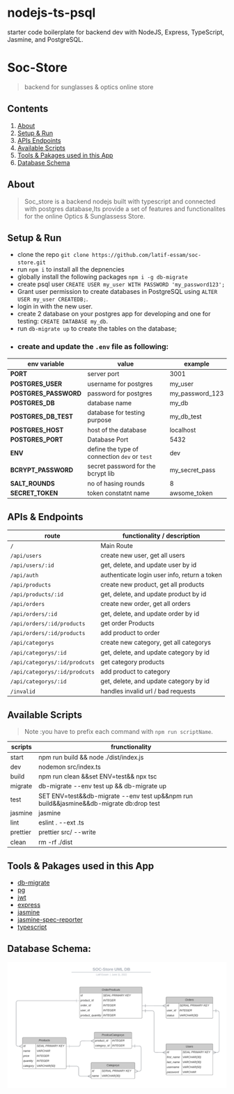 # nodejs-ts-psql

starter code boilerplate for backend dev with NodeJS, Express, TypeScript, Jasmine, and PostgreSQL.

# Soc-Store

> backend for sunglasses &amp; optics online store

## Contents

1. [About](https://github.com/latif-essam/image-engine/edit/main/README.md#about)
2. [Setup & Run](https://github.com/latif-essam/image-engine/edit/main/README.md#setup--run)
3. [APIs Endpoints](https://github.com/latif-essam/image-engine/edit/main/README.md#apis--endpoints)
4. [Available Scripts](https://github.com/latif-essam/image-engine/edit/main/README.md#available-scripts)
5. [Tools & Pakages used in this App](https://github.com/latif-essam/image-engine/edit/main/README.md#tools--pakages-used-in-this-app)
6. [Database Schema](https://github.com/latif-essam/image-engine/edit/main/README.md#database--schema)

## About

> Soc_store is a backend nodejs built with typescript and connected with postgres database,Its provide a set of features and functionalites for the online Optics & Sunglassess Store.

## Setup & Run

- clone the repo `git clone https://github.com/latif-essam/soc-store.git`
- run `npm i` to install all the depnencies
- globally install the following packages `npm i -g db-migrate`
- create psql user `CREATE USER my_user WITH PASSWORD 'my_password123';`
- Grant user permission to create databases in PostgreSQL using `ALTER USER my_user CREATEDB;`.
- login in with the new user.
- create 2 database on your postgres app for developing and one for testing: `CREATE DATABASE my_db`.
- run `db-migrate up` to create the tables on the database;
- ### create and update the `.env` file as following:

| **env variable**      | **value**                                     | **example**     |
| --------------------- | --------------------------------------------- | --------------- |
| **PORT**              | server port                                   | 3001            |
| **POSTGRES_USER**     | username for postgres                         | my_user         |
| **POSTGRES_PASSWORD** | password for postgres                         | my_password_123 |
| **POSTGRES_DB**       | database name                                 | my_db           |
| **POSTGRES_DB_TEST**  | database for testing purpose                  | my_db_test      |
| **POSTGRES_HOST**     | host of the database                          | localhost       |
| **POSTGRES_PORT**     | Database Port                                 | 5432            |
| **ENV**               | define the type of connection `dev` or `test` | dev             |
| **BCRYPT_PASSWORD**   | secret password for the bcrypt lib            | my_secret_pass  |
| **SALT_ROUNDS**       | no of hasing rounds                           | 8               |
| **SECRET_TOKEN**      | token constatnt name                          | awsome_token    |

## APIs & Endpoints

| route                         | functionality / description                  |
| ----------------------------- | -------------------------------------------- |
| `/`                           | Main Route                                   |
| `/api/users`                  | create new user, get all users               |
| `/api/users/:id`              | get, delete, and update user by id           |
| `/api/auth`                   | authenticate login user info, return a token |
| `/api/products`               | create new product, get all products         |
| `/api/products/:id`           | get, delete, and update product by id        |
| `/api/orders`                 | create new order, get all orders             |
| `/api/orders/:id`             | get, delete, and update order by id          |
| `/api/orders/:id/products`    | get order Products                           |
| `/api/orders/:id/products`    | add product to order                         |
| `/api/categorys`              | create new category, get all categorys       |
| `/api/categorys/:id`          | get, delete, and update category by id       |
| `/api/categorys/:id/prodcuts` | get category products                        |
| `/api/categorys/:id/prodcuts` | add product to category                      |
| `/api/categorys/:id`          | get, delete, and update category by id       |
| `/invalid`                    | handles invalid url / bad requests           |

## Available Scripts

> Note :you have to prefix each command with `npm run scriptName`.

| scripts  | frunctionality                                                                          |
| -------- | --------------------------------------------------------------------------------------- |
| start    | npm run build && node ./dist/index.js                                                   |
| dev      | nodemon src/index.ts                                                                    |
| build    | npm run clean &&set ENV=test&& npx tsc                                                  |
| migrate  | db-migrate --env test up && db-migrate up                                               |
| test     | SET ENV=test&&db-migrate --env test up&&npm run build&&jasmine&&db-migrate db:drop test |
| jasmine  | jasmine                                                                                 |
| lint     | eslint . --ext .ts                                                                      |
| prettier | prettier src/ --write                                                                   |
| clean    | rm -rf ./dist                                                                           |

## Tools & Pakages used in this App

- [db-migrate](https://www.npmjs.com/package/db-migrate)
- [pg](https://www.npmjs.com/package/pg)
- [jwt](https://www.npmjs.com/package/jwt)
- [express](http://expressjs.com/)
- [jasmine](https://jasmine.github.io/)
- [jasmine-spec-reporter](https://www.npmjs.com/package/jasmine-spec-reporter)
- [typescript](http://www.typescriptlang.org/)

## Database Schema:

![db schema](https://github.com/latif-essam/soc-store/blob/main/Database_ER_diagram.png)
